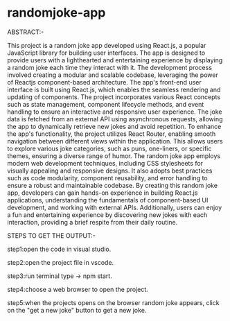 # randomjoke-app
ABSTRACT:-

This project is a random joke app developed using React.js, a popular JavaScript library for building user interfaces. The app is designed to provide users with a lighthearted and entertaining experience by displaying a random joke each time they interact with it. The development process involved creating a modular and scalable codebase, leveraging the power of Reactjs component-based architecture.
The app's front-end user interface is built using React.js, which enables the seamless rendering and updating of components. The project incorporates various React concepts such as state management, component lifecycle methods, and event handling to ensure an interactive and responsive user experience. The joke data is fetched from an external API using asynchronous requests, allowing the app to dynamically retrieve new jokes and avoid repetition.
To enhance the app's functionality, the project utilizes React Router, enabling smooth  navigation between different views within the application. This allows users to explore various joke categories, such as puns, one-liners, or specific themes, ensuring a diverse range of humor.
The random joke app employs modern web development techniques, including CSS stylesheets for visually appealing and responsive designs. It also adopts best practices such as code modularity, component reusability, and error handling to ensure a robust and maintainable codebase.
By creating this random joke app, developers can gain hands-on experience in building React.js applications, understanding the fundamentals of component-based UI development, and working with external APIs. Additionally, users can enjoy a fun and entertaining experience by discovering new jokes with each interaction, providing a brief respite from their daily routine. 

STEPS TO GET THE OUTPUT:-

step1:open the code in visual studio.

step2:open the project file in vscode. 

step3:run terminal type -> npm start.

step4:choose a web browser to open the project.

step5:when the projects opens on the browser random joke appears, click on the "get a new joke" button to get a new joke.
